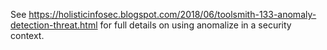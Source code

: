 See https://holisticinfosec.blogspot.com/2018/06/toolsmith-133-anomaly-detection-threat.html for full details on using anomalize in a security context.
